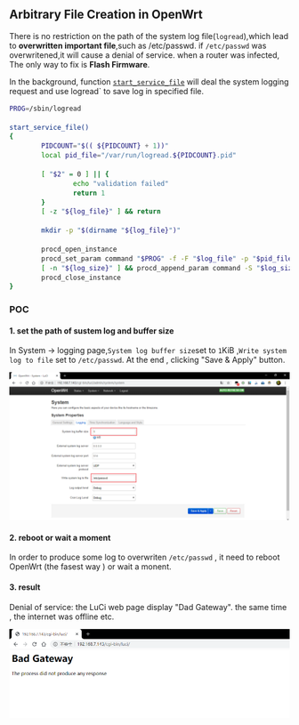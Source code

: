 ## Arbitrary File Creation in OpenWrt

There is no restriction on the path of the system log file(`logread`),which lead to **overwritten important file**,such as /etc/passwd. if `/etc/passwd` was overwritened,it will cause a denial of service. when a router was infected, The only way to fix  is **Flash Firmware**.

In the background, function [`start_service_file`](https://github.com/openwrt/openwrt/blob/fd28ef59db92da245debf207892fad8e1a0d9e45/package/system/ubox/files/log.init#L44) will deal the system logging  request and use logread` to save log in specified file.

```sh
PROG=/sbin/logread  

start_service_file()                                                              
{                                                                                 
        PIDCOUNT="$(( ${PIDCOUNT} + 1))"                                          
        local pid_file="/var/run/logread.${PIDCOUNT}.pid"                         
                                                                                  
        [ "$2" = 0 ] || {                                                         
                echo "validation failed"                                          
                return 1                                                          
        }                                                                         
        [ -z "${log_file}" ] && return                                            
                                                                                  
        mkdir -p "$(dirname "${log_file}")"                                       
                                                                                  
        procd_open_instance                                                       
        procd_set_param command "$PROG" -f -F "$log_file" -p "$pid_file"          
        [ -n "${log_size}" ] && procd_append_param command -S "$log_size"         
        procd_close_instance                                                      
}   
```

### POC

#### 1. set the path of  sustem log  and buffer size

In System -> logging page,`System log buffer size`set to `1`KiB ,`Write system log to file` set to `/etc/passwd`. At the end , clicking  "Save & Apply" button.

![set value](images/set%20logging%20parameter.png)



#### 2. reboot or wait a moment

In order to produce some log to overwriten `/etc/passwd` , it need to reboot OpenWrt (the fasest way ) or wait a monent.

#### 3. result

 Denial of service: the LuCi web page display "Dad Gateway". the same time , the internet was offline etc.

![WEB DOS](images/result%20DOS.png)

